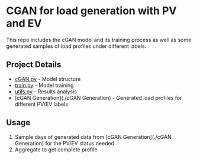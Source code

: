 # CGAN for load generation with PV and EV
This repo includes the cGAN model and its training process as well as some generated samples of load profiles under different labels.

## Project Details
- [cGAN.py](./cGAN.py) - Model structure
- [train.py](./train.py) - Model training
- [utils.py](./utils.py) - Results analysis
- [cGAN Generation](./cGAN Generation) - Generated load profiles for different PV/EV labels

## Usage
1. Sample days of generated data from [cGAN Generation](./cGAN Generation) for the PV/EV status needed.
2. Aggregate to get complete profile

